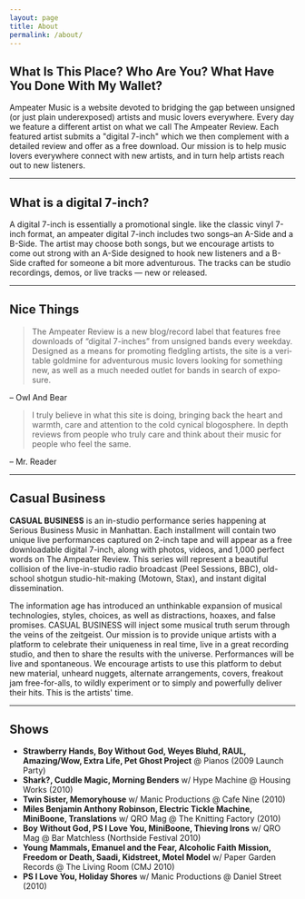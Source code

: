 ```yaml
---
layout: page
title: About
permalink: /about/
---
```


## What Is This Place? Who Are You? What Have You Done With My Wallet?
Ampeater Music is a web­site devoted to bridg­ing the gap between unsigned (or just plain under­ex­posed) artists and music lovers every­where. Every day we fea­ture a dif­fer­ent artist on what we call The Ampeater Review. Each fea­tured artist sub­mits a "dig­i­tal 7-inch" which we then com­ple­ment with a detailed review and offer as a free down­load. Our mis­sion is to help music lovers every­where con­nect with new artists, and in turn help artists reach out to new listeners.

---

## What is a dig­i­tal 7-inch?
A dig­i­tal 7-inch is essen­tially a pro­mo­tional sin­gle. like the clas­sic vinyl 7-inch format, an ampeater dig­i­tal 7-inch includes two songs–an A-Side and a B-Side. The artist may choose both songs, but we encour­age artists to come out strong with an A-Side designed to hook new lis­ten­ers and a B-Side crafted for some­one a bit more adven­tur­ous. The tracks can be stu­dio record­ings, demos, or live tracks — new or released.

---

## Nice Things
> The Ampeater Review is a new blog/record label that fea­tures free down­loads of “dig­i­tal 7-inches” from unsigned bands every week­day. Designed as a means for pro­mot­ing fledg­ling artists, the site is a ver­i­ta­ble gold­mine for adven­tur­ous music lovers look­ing for some­thing new, as well as a much needed out­let for bands in search of expo­sure.

– Owl And Bear

> I truly believe in what this site is doing, bring­ing back the heart and warmth, care and atten­tion to the cold cyn­i­cal blo­gos­phere. In depth reviews from peo­ple who truly care and think about their music for peo­ple who feel the same.

– Mr. Reader

---

## Casual Business
**CASUAL BUSINESS** is an in-studio performance series happening at Serious Business Music in Manhattan. Each installment will contain two unique live performances captured on 2-inch tape and will appear as a free downloadable digital 7-inch, along with photos, videos, and 1,000 perfect words on The Ampeater Review. This series will represent a beautiful collision of the live-in-studio radio broadcast (Peel Sessions, BBC), old-school shotgun studio-hit-making (Motown, Stax), and instant digital dissemination.

The information age has introduced an unthinkable expansion of musical technologies, styles, choices, as well as distractions, hoaxes, and false promises. CASUAL BUSINESS will inject some musical truth serum through the veins of the zeitgeist. Our mission is to provide unique artists with a platform to celebrate their uniqueness in real time, live in a great recording studio, and then to share the results with the universe. Performances will be live and spontaneous. We encourage artists to use this platform to debut new material, unheard nuggets, alternate arrangements, covers, freakout jam free-for-alls, to wildly experiment or to simply and powerfully deliver their hits. This is the artists' time.

---

## Shows

- **Strawberry Hands, Boy Without God, Weyes Bluhd, RAUL, Amazing/Wow, Extra Life, Pet Ghost Project** @ Pianos (2009 Launch Party)
- **Shark?, Cuddle Magic, Morning Benders** w/ Hype Machine @ Housing Works (2010)
- **Twin Sister, Memoryhouse** w/ Manic Productions @ Cafe Nine (2010)
- **Miles Benjamin Anthony Robinson, Electric Tickle Machine, MiniBoone, Translations** w/ QRO Mag @ The Knitting Factory (2010)
- **Boy Without God, PS I Love You, MiniBoone, Thieving Irons** w/ QRO Mag @ Bar Matchless (Northside Festival 2010)
- **Young Mammals, Emanuel and the Fear, Alcoholic Faith Mission, Freedom or Death, Saadi, Kidstreet, Motel Model** w/ Paper Garden Records @ The Living Room (CMJ 2010)
- **PS I Love You, Holiday Shores** w/ Manic Productions @ Daniel Street (2010)